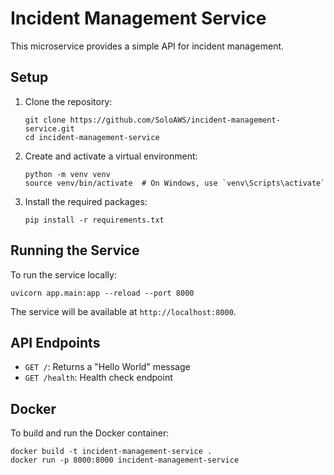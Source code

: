 # Incident Management Service

This microservice provides a simple API for incident management.

## Setup

1. Clone the repository:

   ```
   git clone https://github.com/SoloAWS/incident-management-service.git
   cd incident-management-service
   ```

2. Create and activate a virtual environment:

   ```
   python -m venv venv
   source venv/bin/activate  # On Windows, use `venv\Scripts\activate`
   ```

3. Install the required packages:
   ```
   pip install -r requirements.txt
   ```

## Running the Service

To run the service locally:

```
uvicorn app.main:app --reload --port 8000
```

The service will be available at `http://localhost:8000`.

## API Endpoints

- `GET /`: Returns a "Hello World" message
- `GET /health`: Health check endpoint

## Docker

To build and run the Docker container:

```
docker build -t incident-management-service .
docker run -p 8000:8000 incident-management-service
```
